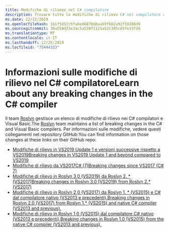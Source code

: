```yaml
---
title: Modifiche di rilievo nel C# compilatore
description: Trovare tutte le modifiche di rilievo C# nel compilatore che si sta usando.
ms.date: 12/12/2019
ms.openlocfilehash: 1b1f5d57c5fa6e86878d8aa59f602a92f59288d9
ms.sourcegitcommit: 30a558d23e3ac5a52071121a52c305c85fe15726
ms.translationtype: MT
ms.contentlocale: it-IT
ms.lasthandoff: 12/25/2019
ms.locfileid: "75444333"
---
```

# <a name="learn-about-any-breaking-changes-in-the-c-compiler"></a><span data-ttu-id="6e96d-103">Informazioni sulle modifiche di rilievo nel C# compilatore</span><span class="sxs-lookup"><span data-stu-id="6e96d-103">Learn about any breaking changes in the C# compiler</span></span>

<span data-ttu-id="6e96d-104">Il team [Roslyn](https://github.com/dotnet/roslyn) gestisce un elenco di modifiche di rilievo nei C# compilatori e Visual Basic.</span><span class="sxs-lookup"><span data-stu-id="6e96d-104">The [Roslyn](https://github.com/dotnet/roslyn) team maintains a list of breaking changes in the C# and Visual Basic compilers.</span></span> <span data-ttu-id="6e96d-105">Per informazioni sulle modifiche, vedere questi collegamenti nel repository GitHub:</span><span class="sxs-lookup"><span data-stu-id="6e96d-105">You can find information on those changes at these links on their GitHub repo:</span></span>

- [<span data-ttu-id="6e96d-106">Modifiche di rilievo in VS2019 Update 1 e versioni successive rispetto a VS2019</span><span class="sxs-lookup"><span data-stu-id="6e96d-106">Breaking changes in VS2019 Update 1 and beyond compared to VS2019</span></span>](https://github.com/dotnet/roslyn/blob/master/docs/compilers/CSharp/Compiler%20Breaking%20Changes%20-%20post%20VS2019.md)
- [<span data-ttu-id="6e96d-107">Modifiche di rilievo da VS2017C# (7)</span><span class="sxs-lookup"><span data-stu-id="6e96d-107">Breaking changes since VS2017 (C# 7)</span></span>](https://github.com/dotnet/roslyn/blob/master/docs/compilers/CSharp/Compiler%20Breaking%20Changes%20-%20post%20VS2017.md)
- [<span data-ttu-id="6e96d-108">Modifiche di rilievo in Roslyn 3,0 (VS2019) da Roslyn 2. \* (VS2017)</span><span class="sxs-lookup"><span data-stu-id="6e96d-108">Breaking changes in Roslyn 3.0 (VS2019) from Roslyn 2.\* (VS2017)</span></span>](https://github.com/dotnet/roslyn/blob/master/docs/compilers/CSharp/Compiler%20Breaking%20Changes%20-%20VS2019.md)
- [<span data-ttu-id="6e96d-109">Modifiche di rilievo in Roslyn 2,0 (VS2017) da Roslyn 1. \* (VS2015) e C# dal compilatore nativo (VS2013 e precedenti).</span><span class="sxs-lookup"><span data-stu-id="6e96d-109">Breaking changes in Roslyn 2.0 (VS2017) from Roslyn 1.\* (VS2015) and native C# compiler (VS2013 and previous).</span></span>](https://github.com/dotnet/roslyn/blob/master/docs/compilers/CSharp/Compiler%20Breaking%20Changes%20-%20VS2017.md)
- [<span data-ttu-id="6e96d-110">Modifiche di rilievo in Roslyn 1,0 (VS2015) dal compilatore C# nativo (VS2013 e precedenti).</span><span class="sxs-lookup"><span data-stu-id="6e96d-110">Breaking changes in Roslyn 1.0 (VS2015) from the native C# compiler (VS2013 and previous).</span></span>](https://github.com/dotnet/roslyn/blob/master/docs/compilers/CSharp/Compiler%20Breaking%20Changes%20-%20VS2015.md)
